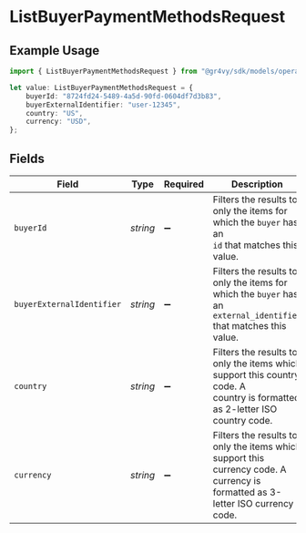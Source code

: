 # ListBuyerPaymentMethodsRequest

## Example Usage

```typescript
import { ListBuyerPaymentMethodsRequest } from "@gr4vy/sdk/models/operations";

let value: ListBuyerPaymentMethodsRequest = {
    buyerId: "8724fd24-5489-4a5d-90fd-0604df7d3b83",
    buyerExternalIdentifier: "user-12345",
    country: "US",
    currency: "USD",
};
```

## Fields

| Field                                                                                                                          | Type                                                                                                                           | Required                                                                                                                       | Description                                                                                                                    | Example                                                                                                                        |
| ------------------------------------------------------------------------------------------------------------------------------ | ------------------------------------------------------------------------------------------------------------------------------ | ------------------------------------------------------------------------------------------------------------------------------ | ------------------------------------------------------------------------------------------------------------------------------ | ------------------------------------------------------------------------------------------------------------------------------ |
| `buyerId`                                                                                                                      | *string*                                                                                                                       | :heavy_minus_sign:                                                                                                             | Filters the results to only the items for which the `buyer` has an<br/>`id` that matches this value.                           | 8724fd24-5489-4a5d-90fd-0604df7d3b83                                                                                           |
| `buyerExternalIdentifier`                                                                                                      | *string*                                                                                                                       | :heavy_minus_sign:                                                                                                             | Filters the results to only the items for which the `buyer` has an<br/>`external_identifier` that matches this value.          | user-12345                                                                                                                     |
| `country`                                                                                                                      | *string*                                                                                                                       | :heavy_minus_sign:                                                                                                             | Filters the results to only the items which support this country code. A<br/>country is formatted as 2-letter ISO country code. | US                                                                                                                             |
| `currency`                                                                                                                     | *string*                                                                                                                       | :heavy_minus_sign:                                                                                                             | Filters the results to only the items which support this currency code. A<br/>currency is formatted as 3-letter ISO currency code. | USD                                                                                                                            |